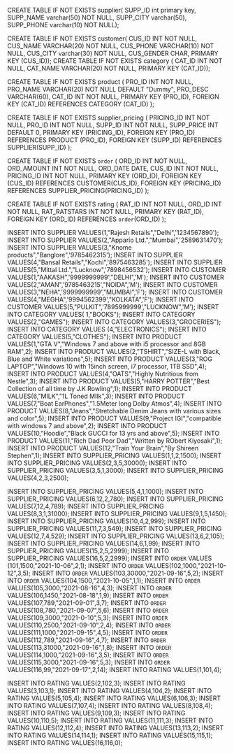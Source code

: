 CREATE TABLE IF NOT EXISTS supplier( SUPP_ID int primary key,
SUPP_NAME varchar(50) NOT NULL, SUPP_CITY varchar(50),
SUPP_PHONE varchar(10) NOT NULL);


CREATE TABLE IF NOT EXISTS customer( CUS_ID INT NOT NULL,
CUS_NAME VARCHAR(20) NOT NULL, CUS_PHONE VARCHAR(10) NOT NULL, CUS_CITY varchar(30) NOT NULL, CUS_GENDER CHAR,
PRIMARY KEY (CUS_ID));
CREATE TABLE IF NOT EXISTS category ( CAT_ID INT NOT NULL,
CAT_NAME VARCHAR(20) NOT NULL, PRIMARY KEY (CAT_ID));


CREATE TABLE IF NOT EXISTS product (
PRO_ID INT NOT NULL,
PRO_NAME VARCHAR(20) NOT NULL DEFAULT "Dummy", PRO_DESC VARCHAR(60),
CAT_ID INT NOT NULL,
PRIMARY KEY (PRO_ID),
FOREIGN KEY (CAT_ID) REFERENCES CATEGORY (CAT_ID) );


CREATE TABLE IF NOT EXISTS supplier_pricing ( PRICING_ID INT NOT NULL,
PRO_ID INT NOT NULL,
SUPP_ID INT NOT NULL,
SUPP_PRICE INT DEFAULT 0, PRIMARY KEY (PRICING_ID),
FOREIGN KEY (PRO_ID) REFERENCES PRODUCT (PRO_ID), FOREIGN KEY (SUPP_ID) REFERENCES SUPPLIER(SUPP_ID) );


CREATE TABLE IF NOT EXISTS `order` ( ORD_ID INT NOT NULL,
ORD_AMOUNT INT NOT NULL, ORD_DATE DATE,
CUS_ID INT NOT NULL,
PRICING_ID INT NOT NULL,
PRIMARY KEY (ORD_ID),
FOREIGN KEY (CUS_ID) REFERENCES CUSTOMER(CUS_ID),
FOREIGN KEY (PRICING_ID) REFERENCES SUPPLIER_PRICING(PRICING_ID) );


CREATE TABLE IF NOT EXISTS rating ( RAT_ID INT NOT NULL,
ORD_ID INT NOT NULL, RAT_RATSTARS INT NOT NULL, PRIMARY KEY (RAT_ID),
FOREIGN KEY (ORD_ID) REFERENCES `order`(ORD_ID) );



INSERT INTO SUPPLIER VALUES(1,"Rajesh Retails","Delhi",'1234567890'); INSERT INTO SUPPLIER VALUES(2,"Appario Ltd.","Mumbai",'2589631470'); INSERT INTO SUPPLIER VALUES(3,"Knome products","Banglore",'9785462315'); INSERT INTO SUPPLIER VALUES(4,"Bansal Retails","Kochi",'8975463285');
  INSERT INTO SUPPLIER VALUES(5,"Mittal Ltd.","Lucknow",'7898456532');
INSERT INTO CUSTOMER VALUES(1,"AAKASH",'9999999999',"DELHI",'M'); INSERT INTO CUSTOMER VALUES(2,"AMAN",'9785463215',"NOIDA",'M'); INSERT INTO CUSTOMER VALUES(3,"NEHA",'9999999999',"MUMBAI",'F'); INSERT INTO CUSTOMER VALUES(4,"MEGHA",'9994562399',"KOLKATA",'F'); INSERT INTO CUSTOMER VALUES(5,"PULKIT",'7895999999',"LUCKNOW",'M');
INSERT INTO CATEGORY VALUES( 1,"BOOKS"); INSERT INTO CATEGORY VALUES(2,"GAMES"); INSERT INTO CATEGORY VALUES(3,"GROCERIES"); INSERT INTO CATEGORY VALUES (4,"ELECTRONICS"); INSERT INTO CATEGORY VALUES(5,"CLOTHES");
INSERT INTO PRODUCT VALUES(1,"GTA V","Windows 7 and above with i5 processor and 8GB RAM",2);
INSERT INTO PRODUCT VALUES(2,"TSHIRT","SIZE-L with Black, Blue and White variations",5);
INSERT INTO PRODUCT VALUES(3,"ROG LAPTOP","Windows 10 with 15inch screen, i7 processor, 1TB SSD",4); INSERT INTO PRODUCT VALUES(4,"OATS","Highly Nutritious from Nestle",3);
INSERT INTO PRODUCT VALUES(5,"HARRY POTTER","Best Collection of all time by J.K Rowling",1);
INSERT INTO PRODUCT VALUES(6,"MILK","1L Toned MIlk",3);
INSERT INTO PRODUCT VALUES(7,"Boat EarPhones","1.5Meter long Dolby Atmos",4);
INSERT INTO PRODUCT VALUES(8,"Jeans","Stretchable Denim Jeans with various sizes and color",5);
INSERT INTO PRODUCT VALUES(9,"Project IGI","compatible with windows 7 and above",2);
INSERT INTO PRODUCT VALUES(10,"Hoodie","Black GUCCI for 13 yrs and above",5);
INSERT INTO PRODUCT VALUES(11,"Rich Dad Poor Dad","Written by RObert Kiyosaki",1);
INSERT INTO PRODUCT VALUES(12,"Train Your Brain","By Shireen Stephen",1);
INSERT INTO SUPPLIER_PRICING VALUES(1,1,2,1500); INSERT INTO SUPPLIER_PRICING VALUES(2,3,5,30000); INSERT INTO SUPPLIER_PRICING VALUES(3,5,1,3000); INSERT INTO SUPPLIER_PRICING VALUES(4,2,3,2500);

  INSERT INTO SUPPLIER_PRICING VALUES(5,4,1,1000); INSERT INTO SUPPLIER_PRICING VALUES(6,12,2,780); INSERT INTO SUPPLIER_PRICING VALUES(7,12,4,789); INSERT INTO SUPPLIER_PRICING VALUES(8,3,1,31000); INSERT INTO SUPPLIER_PRICING VALUES(9,1,5,1450); INSERT INTO SUPPLIER_PRICING VALUES(10,4,2,999); INSERT INTO SUPPLIER_PRICING VALUES(11,7,3,549); INSERT INTO SUPPLIER_PRICING VALUES(12,7,4,529); INSERT INTO SUPPLIER_PRICING VALUES(13,6,2,105); INSERT INTO SUPPLIER_PRICING VALUES(14,6,1,99); INSERT INTO SUPPLIER_PRICING VALUES(15,2,5,2999); INSERT INTO SUPPLIER_PRICING VALUES(16,5,2,2999);
INSERT INTO `ORDER` VALUES (101,1500,"2021-10-06",2,1); INSERT INTO `ORDER` VALUES(102,1000,"2021-10-12",3,5); INSERT INTO `ORDER` VALUES(103,30000,"2021-09-16",5,2); INSERT INTO `ORDER` VALUES(104,1500,"2021-10-05",1,1); INSERT INTO `ORDER` VALUES(105,3000,"2021-08-16",4,3); INSERT INTO `ORDER` VALUES(106,1450,"2021-08-18",1,9); INSERT INTO `ORDER` VALUES(107,789,"2021-09-01",3,7); INSERT INTO `ORDER` VALUES(108,780,"2021-09-07",5,6); INSERT INTO `ORDER` VALUES(109,3000,"2021-0-10",5,3); INSERT INTO `ORDER` VALUES(110,2500,"2021-09-10",2,4); INSERT INTO `ORDER` VALUES(111,1000,"2021-09-15",4,5); INSERT INTO `ORDER` VALUES(112,789,"2021-09-16",4,7); INSERT INTO `ORDER` VALUES(113,31000,"2021-09-16",1,8); INSERT INTO `ORDER` VALUES(114,1000,"2021-09-16",3,5); INSERT INTO `ORDER` VALUES(115,3000,"2021-09-16",5,3); INSERT INTO `ORDER` VALUES(116,99,"2021-09-17",2,14);
INSERT INTO RATING VALUES(1,101,4);

 INSERT INTO RATING VALUES(2,102,3); INSERT INTO RATING VALUES(3,103,1); INSERT INTO RATING VALUES(4,104,2); INSERT INTO RATING VALUES(5,105,4); INSERT INTO RATING VALUES(6,106,3); INSERT INTO RATING VALUES(7,107,4); INSERT INTO RATING VALUES(8,108,4); INSERT INTO RATING VALUES(9,109,3); INSERT INTO RATING VALUES(10,110,5); INSERT INTO RATING VALUES(11,111,3); INSERT INTO RATING VALUES(12,112,4); INSERT INTO RATING VALUES(13,113,2); INSERT INTO RATING VALUES(14,114,1); INSERT INTO RATING VALUES(15,115,1); INSERT INTO RATING VALUES(16,116,0);
